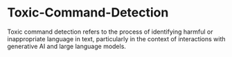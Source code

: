 # Toxic-Command-Detection
Toxic command detection refers to the process of identifying harmful or inappropriate language in text, particularly in the context of interactions with generative AI and large language models.
